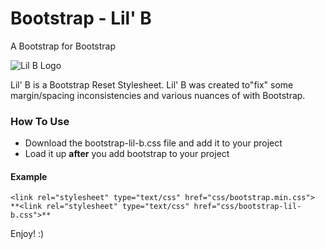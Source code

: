 # Bootstrap - Lil' B #
A Bootstrap for Bootstrap

![Lil B Logo](https://raw.githubusercontent.com/ItsJonQ/bootstrap-lil-b/master/images/bootstrap-lil-b-banner.jpg)

Lil' B is a Bootstrap Reset Stylesheet. Lil' B was created to"fix" some margin/spacing inconsistencies and various nuances of with Bootstrap.

### How To Use ###
- Download the bootstrap-lil-b.css file and add it to your project
- Load it up **after** you add bootstrap to your project

#### Example ####
```
<link rel="stylesheet" type="text/css" href="css/bootstrap.min.css">
**<link rel="stylesheet" type="text/css" href="css/bootstrap-lil-b.css">**
```

Enjoy! :)